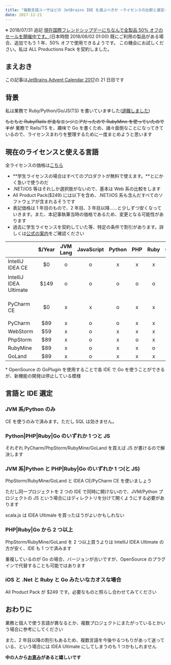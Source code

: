```yaml
---
title: "複数言語ユーザはどの JetBrains IDE を選ぶべきか ~ライセンスの比較と選定~"
date: 2017-12-21
---
```


※ 2018/07/31 追記
[現在国際フレンドシップデーにちなんで全製品 50% オフのセールを開催中です。](https://www.jetbrains.com/jp/promo/friends/)(日本時間 2018/08/02 01:00)
既にご利用の製品がある場合、追加でもう 1 年、50% オフで使用できるようです。
この機会にお試しください。私は ALL Productions Pack を契約しました。

## まえおき

この記事は[JetBrains Advent Calendar 2017](https://qiita.com/advent-calendar/2017/jetbrains)の 21 日目です

## 背景

私は業務で Ruby/Python/Go/JS(TS) を書いていま~~す~~した([退職しました](https://blog.euxn.me/entry/2017-12-22_leaving-fjct/))

~~もともと Ruby/Rails が主なエンジニアだったので RubyMine を使っていたのですが~~ 業務で Rails/TS を、趣味で Go を書くため、諸々面倒なことになってきているので、ライセンスまわりを整理するために一度まとめようと思います

## 現在のライセンスと使える言語

全ライセンスの価格は[こちら](https://www.jetbrains.com/store/?fromMenu#edition=personal)

- **学生ライセンスの場合はすべてのプロダクトが無料で使えます。**とにかく急いで使うのだ
- .NET/iOS 等はそれしか選択肢がないので、基本は Web 系の比較をします
- All Product Pack($249) には以下を含め、.NET/iOS 系も含んだすべてのソフトウェアが含まれるそうです
- 表記価格は 1 年目のもので、2 年目、3 年目以降……と少しずつ安くなっていきます。また、本記事執筆当時の価格であるため、変更となる可能性があります
- 過去に学生ライセンスを契約していた等、特定の条件で割引があります。詳しくは[公式の案内](https://www.jetbrains.com/store/?fromMenu#edition=discounts)をご確認ください

|                        | $/Year | JVM Lang | JavaScript | Python | PHP | Ruby | Go  | SQL |                    Other                     |
| :--------------------- | :----: | :------: | :--------: | :----: | :-: | :--: | :-: | :-: | :------------------------------------------: |
| IntelliJ IDEA CE       |   $0   |    o     |     o      |   x    |  x  |  x   | \*  |  x  |                                              |
| IntelliJ IDEA Ultimate |  $149  |    o     |     o      |   o    |  o  |  o   |  o  |  o  |  Python/PHP/Ruby/Go はプラグインとして提供   |
| PyCharm CE             |   $0   |    x     |     x      |   o    |  x  |  x   | \*  |  x  | Python は Web Framework(Django) サポート無し |
| PyCharm                |  $89   |    x     |     o      |   o    |  x  |  x   | \*  |  o  |                                              |
| WebStorm               |  $59   |    x     |     o      |   x    |  x  |  x   | \*  |  o  |                                              |
| PhpStorm               |  $89   |    x     |     o      |   x    |  o  |  x   | \*  |  o  |                                              |
| RubyMine               |  $89   |    x     |     o      |   x    |  x  |  o   | \*  |  o  |                                              |
| GoLand                 |  $89   |    x     |     o      |   x    |  x  |  x   |  o  |  o  |                                              |

\* OpenSource の GoPlugin を使用することで各 IDE で Go を使うことができるが、新機能の開発は停止している模様

## 言語と IDE 選定

### JVM 系/Python のみ

CE を使うのみで済みます。ただし SQL は効きません。

### Python|PHP|Ruby|Go のいずれか 1 つと JS

それぞれ PyCharm/PhpStorm/RubyMine/GoLand を買えば JS が書けるので解決します

### JVM 系|Python と PHP|Ruby|Go のいずれか 1 つ(と JS)

PhpStorm/RubyMine/GoLand と IDEA CE/PyCharm CE を使いましょう

ただし同一プロジェクトを 2 つの IDE で同時に開けないので、JVM/Python プロジェクトの JS という場合にはディレクトリを分けて開くようにする必要があります

scala.js は IDEA Ultimale を買ったほうがよいかもしれない

### PHP|Ruby|Go から 2 つ以上

PhpStorm/RubyMine/GoLand を 2 つ以上買うよりは IntelliJ IDEA Ultimate の方が安く、IDE も 1 つで済みます

重複しているのが Go の場合、バージョンが古いですが、OpenSource のプラグインで代替することも可能ではあります

### iOS と .Net と Ruby と Go みたいなカオスな場合

All Product Pack が $249 です。必要なものと照らし合わせてみてください

## おわりに

業務と個人で使う言語が異なるとか、複数プロジェクトにまたがっているとかいう場合に参考にしてください

また、2 年目以降の割引もあるため、複数言語を今後やるつもりがあって迷っている、という場合には IDEA Ultimate にしてしまうのも 1 つかもしれません

**中の人から[お恵み](https://www.amazon.co.jp/hz/wishlist/ls/3MJDA7W8W7EE8)があると嬉しいです**
